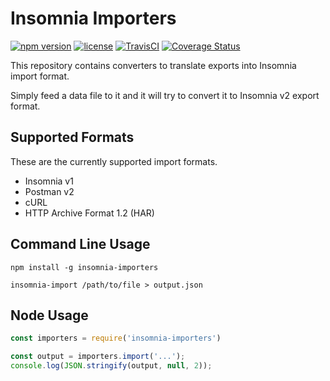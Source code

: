 # Insomnia Importers

[![npm version](https://badge.fury.io/js/insomnia-importers.svg)](https://badge.fury.io/js/insomnia-importers)
[![license](https://img.shields.io/github/license/getinsomnia/importers.svg)]()
[![TravisCI](https://api.travis-ci.org/getinsomnia/importers.svg?branch=master)](https://travis-ci.org/getinsomnia/importers)
[![Coverage Status](https://coveralls.io/repos/github/getinsomnia/importers/badge.svg?branch=master)](https://coveralls.io/github/getinsomnia/importers?branch=master)

This repository contains converters to translate exports into Insomnia 
import format.

Simply feed a data file to it and it will try to convert it to Insomnia v2 export format.

## Supported Formats

These are the currently supported import formats.

- Insomnia v1
- Postman v2
- cURL
- HTTP Archive Format 1.2 (HAR)

## Command Line Usage

```shell
npm install -g insomnia-importers

insomnia-import /path/to/file > output.json
```

## Node Usage

```javascript
const importers = require('insomnia-importers')

const output = importers.import('...');
console.log(JSON.stringify(output, null, 2));
```
